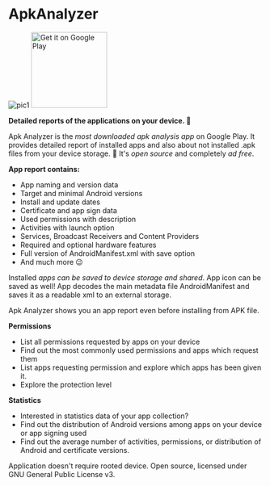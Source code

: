 # ApkAnalyzer
![pic1](https://github.com/MartinStyk/AndroidApkAnalyzer/blob/21f5db2aeff997b2b5409b03bf2cfdf747a5a3bd/app/src/main/res/mipmap-xxhdpi/ic_launcher.png) <a href='https://play.google.com/store/apps/details?id=sk.styk.martin.apkanalyzer&pcampaignid=MKT-Other-global-all-co-prtnr-py-PartBadge-Mar2515-1'><img alt='Get it on Google Play' height="150"  src='https://play.google.com/intl/en_us/badges/images/generic/en_badge_web_generic.png'/></a>

**Detailed reports of the applications on your device. 📱**

Apk Analyzer is the *most downloaded apk analysis app* on Google Play. It provides detailed report of installed apps and also about not installed .apk files from your device storage. 📱
It's *open source* and completely *ad free*.

**App report contains:**
* App naming and version data
* Target and minimal Android versions
* Install and update dates
* Certificate and app sign data
* Used permissions with description
* Activities with launch option
* Services, Broadcast Receivers and Content Providers
* Required and optional hardware features
* Full version of AndroidManifest.xml with save option
* And much more 😉

Installed *apps can be saved to device storage and shared*. App icon can be saved as well! App decodes the main metadata file AndroidManifest and saves it as a readable xml to an external storage.

Apk Analyzer shows you an app report even before installing from APK file.

**Permissions**
* List all permissions requested by apps on your device
* Find out the most commonly used permissions and apps which request them
* List apps requesting permission and explore which apps has been given it. 
* Explore the protection level

**Statistics**
* Interested in statistics data of your app collection?
* Find out the distribution of Android versions among apps on your device or app signing used
* Find out the average number of activities, permissions, or distribution of Android and certificate versions.


Application doesn't require rooted device.
Open source, licensed under GNU General Public License v3.
